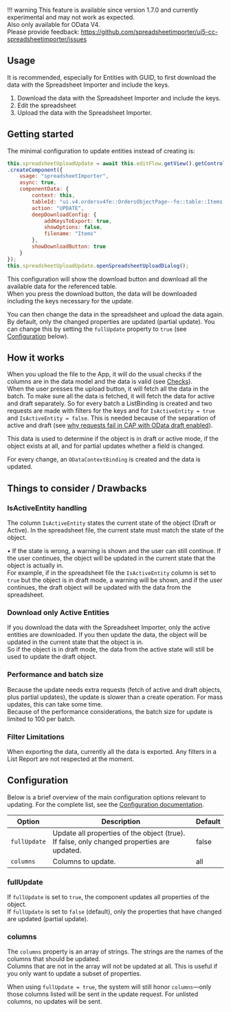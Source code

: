 !!! warning
    This feature is available since version 1.7.0 and currently experimental and may not work as expected.  
    Also only available for OData V4.  
    Please provide feedback: https://github.com/spreadsheetimporter/ui5-cc-spreadsheetimporter/issues


## Usage

It is recommended, especially for Entities with GUID, to first download the data with the Spreadsheet Importer and include the keys.  

1. Download the data with the Spreadsheet Importer and include the keys.
2. Edit the spreadsheet
3. Upload the data with the Spreadsheet Importer.

## Getting started

The minimal configuration to update entities instead of creating is:

```js
this.spreadsheetUploadUpdate = await this.editFlow.getView().getController().getAppComponent()
.createComponent({
    usage: "spreadsheetImporter",
    async: true,
    componentData: {
        context: this,
        tableId: "ui.v4.ordersv4fe::OrdersObjectPage--fe::table::Items::LineItem-innerTable",
        action: "UPDATE",
        deepDownloadConfig: {
            addKeysToExport: true,
            showOptions: false,
            filename: "Items"
        },
        showDownloadButton: true
    }
});
this.spreadsheetUploadUpdate.openSpreadsheetUploadDialog();
```

This configuration will show the download button and download all the available data for the referenced table.  
When you press the download button, the data will be downloaded including the keys necessary for the update.  

You can then change the data in the spreadsheet and upload the data again.  
By default, only the changed properties are updated (partial update). You can change this by setting the `fullUpdate` property to `true` (see [Configuration](#configuration) below).

## How it works

When you upload the file to the App, it will do the usual checks if the columns are in the data model and the data is valid (see [Checks](./Checks.md)).  
When the user presses the upload button, it will fetch all the data in the batch. To make sure all the data is fetched, it will fetch the data for active and draft separately. So for every batch a ListBinding is created and two requests are made with filters for the keys and for `IsActiveEntity = true` and `IsActiveEntity = false`. This is needed because of the separation of active and draft (see [why requests fail in CAP with OData draft enabled](https://cap.cloud.sap/docs/get-started/troubleshooting#why-do-some-requests-fail-if-i-set-odata-draft-enabled-on-my-entity)).  

This data is used to determine if the object is in draft or active mode, if the object exists at all, and for partial updates whether a field is changed.

For every change, an `ODataContextBinding` is created and the data is updated.

## Things to consider / Drawbacks

### IsActiveEntity handling

The column `IsActiveEntity` states the current state of the object (Draft or Active). In the spreadsheet file, the current state must match the state of the object.

• If the state is wrong, a warning is shown and the user can still continue. If the user continues, the object will be updated in the current state that the object is actually in.  
  For example, if in the spreadsheet file the `IsActiveEntity` column is set to `true` but the object is in draft mode, a warning will be shown, and if the user continues, the draft object will be updated with the data from the spreadsheet.

### Download only Active Entities

If you download the data with the Spreadsheet Importer, only the active entities are downloaded. If you then update the data, the object will be updated in the current state that the object is in.  
So if the object is in draft mode, the data from the active state will still be used to update the draft object.

### Performance and batch size

Because the update needs extra requests (fetch of active and draft objects, plus partial updates), the update is slower than a create operation. For mass updates, this can take some time.  
Because of the performance considerations, the batch size for update is limited to 100 per batch.

### Filter Limitations

When exporting the data, currently all the data is exported. Any filters in a List Report are not respected at the moment.

## Configuration

Below is a brief overview of the main configuration options relevant to updating. For the complete list, see the [Configuration documentation](./Configuration.md).

| Option          | Description                                                                    | Default |
| --------------- | ------------------------------------------------------------------------------ | ------- |
| `fullUpdate`    | Update all properties of the object (true). If false, only changed properties are updated. | false   |
| `columns`       | Columns to update.                                                              | all     |

### fullUpdate

If `fullUpdate` is set to `true`, the component updates all properties of the object.  
If `fullUpdate` is set to `false` (default), only the properties that have changed are updated (partial update).

### columns

The `columns` property is an array of strings. The strings are the names of the columns that should be updated.  
Columns that are not in the array will not be updated at all. This is useful if you only want to update a subset of properties.  

When using `fullUpdate = true`, the system will still honor `columns`—only those columns listed will be sent in the update request. For unlisted columns, no updates will be sent.
